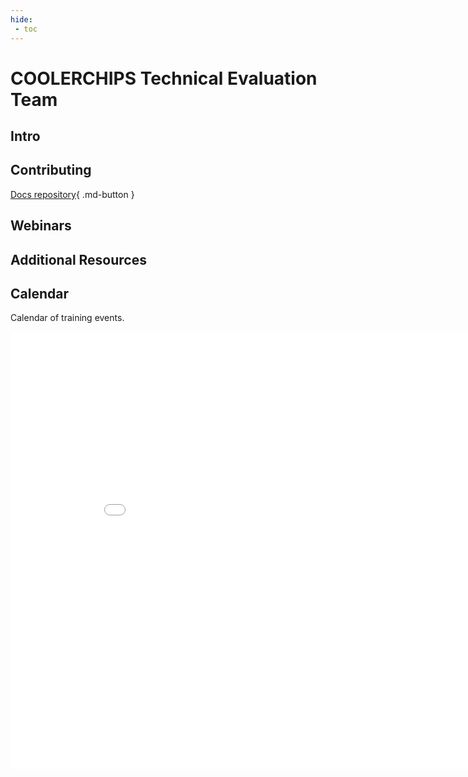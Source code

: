 ```yaml
---
hide:
 - toc
---
```


# COOLERCHIPS Technical Evaluation Team

## Intro


## Contributing 

[Docs repository](https://github.com/NREL/COOLERCHIPS-Technical-Evaluation-Team){ .md-button } 

## Webinars



## Additional Resources



## Calendar
Calendar of training events. 
<iframe width=900, height=700 scrolling="no" frameBorder=0 src="../includes/calendar.html"></iframe>
<calendar.html>